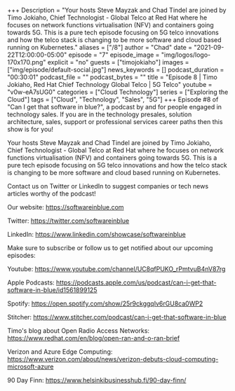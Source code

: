 +++
Description = "Your hosts Steve Mayzak and Chad Tindel are joined by Timo Jokiaho, Chief Technologist - Global Telco at Red Hat where he focuses on network functions virtualisation (NFV) and containers going towards 5G. This is a pure tech episode focusing on 5G telco innovations and how the telco stack is changing to be more software and cloud based running on Kubernetes."
aliases = ["/8"]
author = "Chad"
date = "2021-09-22T12:00:00-05:00"
episode = "7"
episode_image = "img/logos/logo-170x170.png"
explicit = "no"
guests = ["timojokiaho"]
images = ["img/episode/default-social.jpg"]
news_keywords = []
podcast_duration = "00:30:01"
podcast_file = ""
podcast_bytes = ""
title = "Episode 8 | Timo Jokiaho, Red Hat Chief Technology Global Telco | 5G Telco"
youtube = "v0w-eA7sUG0"
categories = ["Cloud Technology"]
series = ["Exploring the Cloud"]
tags = ["Cloud", "Technology", "Sales", "5G"]
+++
Episode #8 of "Can I get that software in blue?", a podcast by and for people engaged in technology sales. If you are in the technology presales, solution architecture, sales, support or professional services career paths then this show is for you!  

Your hosts Steve Mayzak and Chad Tindel are joined by Timo Jokiaho, Chief Technologist - Global Telco at Red Hat where he focuses on network functions virtualisation (NFV) and containers going towards 5G. This is a pure tech episode focusing on 5G telco innovations and how the telco stack is changing to be more software and cloud based running on Kubernetes.

Contact us on Twitter or LinkedIn to suggest companies or tech news articles worthy of the podcast!

Our website: https://softwareinblue.com

Twitter: https://twitter.com/softwareinblue

LinkedIn: https://www.linkedin.com/showcase/softwareinblue

Make sure to subscribe or follow us to get notified about our upcoming episodes:

Youtube: https://www.youtube.com/channel/UC8qfPUKO_rPmtvuB4nV87rg

Apple Podcasts: https://podcasts.apple.com/us/podcast/can-i-get-that-software-in-blue/id1561899125

Spotify: https://open.spotify.com/show/25r9ckggqIv6rGU8ca0WP2

Stitcher: https://www.stitcher.com/podcast/can-i-get-that-software-in-blue

Timo's blog about Open Radio Access Networks: https://www.redhat.com/en/blog/open-ran-and-o-ran-brief

Verizon and Azure Edge Computing: https://www.verizon.com/about/news/verizon-debuts-cloud-computing-microsoft-azure

90 Day Finn: https://www.helsinkibusinesshub.fi/90-day-finn/
